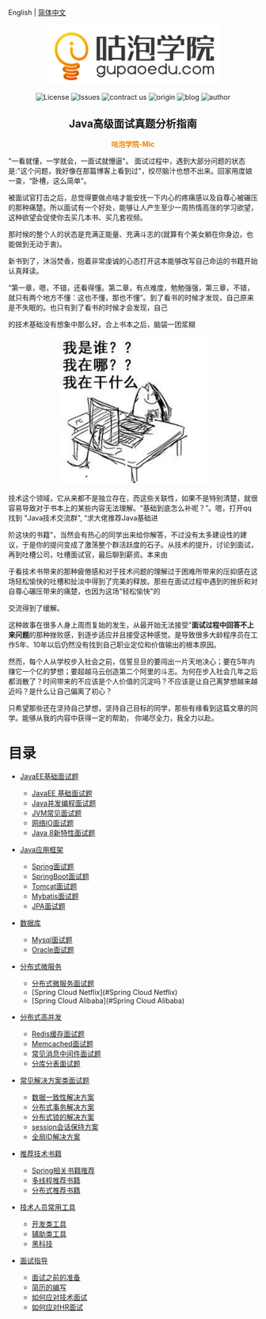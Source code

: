English | [简体中文](#)

<p align="center"><img width="350" src="README.assets/1566299350462.png"></p>

<p align="center"><img src="https://img.shields.io/apm/l/vim-mode"; alt="License">&nbsp;<img src="https://img.shields.io/bitbucket/issues-raw/2227324689/ToBeBetter" alt="Issues">&nbsp;<img src="https://img.shields.io/badge/contract%20us-%E5%AE%98%E7%BD%91-brightgreen"; alt="contract us">&nbsp;<img src="https://img.shields.io/badge/origin-%E5%92%95%E6%B3%A1%E5%AD%A6%E9%99%A2-yellowgreen" alt="origin">&nbsp;<img src="https://img.shields.io/badge/blog-%E5%8D%9A%E5%AE%A2-orange" alt="blog">&nbsp;<img src="https://img.shields.io/badge/author-Mic-blue" alt="author"></p>
<h2 align="center">Java高级面试真题分析指南</h2>
<p align="center" style="color:rgb(240,132,0)"><b>咕泡学院-Mic</b></p>

"一看就懂，一学就会，一面试就懵逼"。 面试过程中，遇到大部分问题的状态是:"这个问题，我好像在那篇博客上看到过"，绞尽脑汁也想不出来。回家用度娘一查，“卧槽，这么简单”。

被面试官打击之后，总觉得要做点啥才能安抚一下内心的疼痛感以及自尊心被碾压的那种痛楚。所以面试有一个好处，能够让人产生至少一周热情高涨的学习欲望，这种欲望会促使你去买几本书、买几套视频。

那时候的整个人的状态是充满正能量、充满斗志的(就算有个美女躺在你身边，也能做到无动于衷)。

新书到了，沐浴焚香，抱着非常虔诚的心态打开这本能够改写自己命运的书籍开始认真拜读。

“第一章，嗯，不错，还看得懂。第二章，有点难度，勉勉强强，第三章，不错，就只有两个地方不懂：这也不懂，那也不懂”。到了看书的时候才发现，自己原来是不失眠的。也只有到了看书的时候才会发现，自己

的技术基础没有想象中那么好。合上书本之后，脑袋一团浆糊

<p align="center"><img width="300" src="README.assets/timg.jpg"></p>



技术这个领域，它从来都不是独立存在，而这些关联性，如果不是特别清楚，就很容易导致对于书本上的某些内容无法理解。“基础到底怎么补呢？”。嗯，打开qq找到 "Java技术交流群",  “求大佬推荐Java基础进

阶这块的书籍”，当然会有热心的同学出来给你解答，不过没有太多建设性的建议，于是你的提问变成了激荡整个群活跃度的石子。从技术的提升，讨论到面试，再到吐槽公司，吐槽面试官，最后聊到薪资。本来由

于看技术书带来的那种疲倦感和对于技术问题的理解过于困难所带来的压抑感在这场轻松愉快的吐槽和扯淡中得到了完美的释放。那些在面试过程中遇到的挫折和对自尊心碾压带来的痛楚，也因为这场"轻松愉快"的

交流得到了缓解。

这种故事在很多人身上周而复始的发生，从最开始无法接受"**面试过程中回答不上来问题**的那种挫败感，到逐步适应并且接受这种感觉。是导致很多大龄程序员在工作5年、10年以后仍然没有找到自己职业定位和价值输出的根本原因。

然而，每个人从学校步入社会之前，信誓旦旦的要闯出一片天地决心；要在5年内赚它一个亿的梦想；要超越马云创造第二个阿里的斗志。为何在步入社会几年之后都消散了？时间带来的不应该是个人价值的沉淀吗？不应该是让自己离梦想越来越近吗？是什么让自己偏离了初心？

只希望那些还在坚持自己梦想，坚持自己目标的同学，那些有缘看到这篇文章的同学。能够从我的内容中获得一定的帮助， 你竭尽全力，我全力以赴。




# 目录

- [JavaEE基础面试题](#java)
    - [JavaEE 基础面试题](#基础)
    - [Java并发编程面试题](#并发)
    - [JVM常见面试题](#jvm)
    - [网络IO面试题](#io)
    - [Java 8新特性面试题](#java-8)
    
- [Java应用框架](#java)
    - [Spring面试题](#Spring面试题)
    - [SpringBoot面试题](#SpringBoot面试题)
    - [Tomcat面试题](#Tomcat面试题)
    - [Mybatis面试题](#java-8)
    - [JPA面试题](#JPA面试题)

- [数据库](#java)
    - [Mysql面试题](#Mysql面试题)
    - [Oracle面试题](#Oracle面试题)
    
- [分布式微服务](#分布式微服务)
    - [分布式微服务面试题](#基础)
    - [Spring Cloud Netflix](#Spring Cloud Netflix)
    - [Spring Cloud Alibaba](#Spring Cloud Alibaba)

- [分布式高并发](#分布式高并发)
    - [Redis缓存面试题](#Redis缓存)
    - [Memcached面试题](#Memcached面试题)
    - [常见消息中间件面试题](#常见消息中间件面试题)
    - [分库分表面试题](#分库分表面试题)
- [常见解决方案类面试题](#常见解决方案类面试题)
    - [数据一致性解决方案](#数据一致性解决方案)
    - [分布式事务解决方案](#分布式事务解决方案)
    - [分布式锁的解决方案](#分布式锁的解决方案)
    - [session会话保持方案](#session会话保持方案)
    - [全局ID解决方案](#全局ID解决方案)
- [推荐技术书籍](#推荐技术书籍)
    - [Spring相关书籍推荐](#Spring类书籍推荐)
    - [多线程推荐书籍](#多线程推荐书籍)
    - [分布式推荐书籍](#分布式推荐书籍)
- [技术人员常用工具](#技术人员常用工具)
    - [开发类工具](#开发类工具)
    - [辅助类工具](#辅助类工具)
    - [黑科技](#黑科技)
- [面试指导](#面试指导)
    - [面试之前的准备](#面试前的准备)
    - [简历的编写](#简历的编写)
    - [如何应对技术面试](#如何应对技术面试)
    - [如何应对HR面试](#如何应对HR面试)
